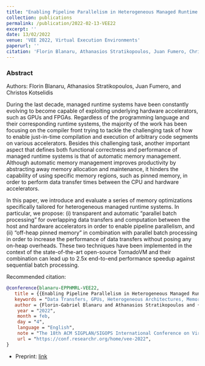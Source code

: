 ```yaml
---
title: "Enabling Pipeline Parallelism in Heterogeneous Managed Runtime Environments via Batch Processing"
collection: publications
permalink: /publication/2022-02-13-VEE22
excerpt: ''
date: 13/02/2022
venue: 'VEE 2022, Virtual Execution Environments'
paperurl: ''
citation: 'Florin Blanaru, Athanasios Stratikopoulos, Juan Fumero, Christos Kotselidis. VEE 2022.' 
---
```


### Abstract

Authors: Florin Blanaru, Athanasios Stratikopoulos, Juan Fumero, and Christos Kotselidis


During the last decade, managed runtime systems have been constantly evolving to become capable of exploiting underlying hardware accelerators, such as GPUs and FPGAs. Regardless of the programming language and their corresponding runtime systems, the majority of the work has been focusing on the compiler front trying to tackle the challenging task of how to enable just-in-time compilation and execution of arbitrary code segments on various accelerators. Besides this challenging task, another important aspect that defines both functional correctness and performance of managed runtime systems is that of automatic memory management. Although automatic memory management improves productivity by abstracting away memory allocation and maintenance, it hinders the capability of using specific memory regions, such as pinned memory, in order to perform data transfer times between the CPU and hardware accelerators.

In this paper, we introduce and evaluate a series of memory optimizations specifically tailored for heterogeneous managed runtime systems. In particular, we propose: (i) transparent and automatic “parallel batch processing” for overlapping data transfers and computation between the host and hardware accelerators in order to enable pipeline parallelism, and (ii) “off-heap pinned memory” in combination with parallel batch processing in order to increase the performance of data transfers without posing any on-heap overheads. These two techniques have been implemented in the context of the state-of-the-art open-source TornadoVM and their combination can lead up to 2.5x end-to-end performance speedup against sequential batch processing.


Recommended citation:

```bibtex
@conference{blanaru-EPPHMRL-VEE22,
   title = {{Enabling Pipeline Parallelism in Heterogeneous Managed Runtime Environments via Batch Processing}},
   keywords = "Data Transfers, GPUs, Heterogeneous Architectures, Memory Management, Optimizations, Virtual Machines",
   author = {Florin-Gabriel Blanaru and Athanasios Stratikopoulos and {Fumero Alfonso}, Juan and Christos-Efthymios Kotselidis},
    year = "2022",
    month = feb,
    day = "4",
    language = "English",
    note = "The 18th ACM SIGPLAN/SIGOPS International Conference on Virtual Execution Environments (VEE'22), VEE ; Conference date: 01-03-2022 Through 01-03-2022",
    url = "https://conf.researchr.org/home/vee-2022",
}
```


* Preprint: [link](https://www.research.manchester.ac.uk/portal/en/publications/enabling-pipeline-parallelism-in-heterogeneous-managed-runtime-environments-via-batch-processing(690bb1ce-badc-45a9-89c5-05a5cfcad45f).html)


